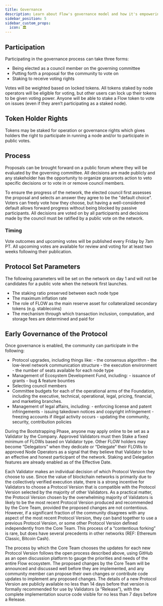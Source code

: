 ```yaml
---
title: Governance
description: Learn about Flow's governance model and how it's empowering our community of users and builders.
sidebar_position: 5
sidebar_custom_props:
  icon: 🏛️
---
```


## Participation

Participating in the governance process can take three forms:

- Being elected as a council member on the governing committee
- Putting forth a proposal for the community to vote on
- Staking to receive voting rights

Votes will be weighted based on locked tokens. All tokens staked by node operators will be eligible for voting, but other users can lock up their tokens to be given voting power. Anyone will be able to stake a Flow token to vote on issues (even if they aren’t participating as a staked node).

## Token Holder Rights

Tokens may be staked for operation or governance rights which gives holders the right to participate in running a node and/or to participate in public votes.

## Process

Proposals can be brought forward on a public forum where they will be evaluated by the governing committee. All decisions are made publicly and any stakeholder has the opportunity to organize grassroots action to veto specific decisions or to vote in or remove council members.

To ensure the progress of the network, the elected council first assesses the proposal and selects an answer they agree to be the "default choice". Voters can freely vote how they choose, but having a well-considered default allows forward progress without being blocked by passive participants. All decisions are voted on by all participants and decisions made by the council must be ratified by a public vote on the network.

### Timing

Vote outcomes and upcoming votes will be published every Friday by 7am PT. All upcoming votes are available for review and voting for at least two weeks following their publication.

## Protocol Set Parameters

The following parameters will be set on the network on day 1 and will not be candidates for a public vote when the network first launches.

- The staking ratio preserved between each node type
- The maximum inflation rate
- The role of FLOW as the main reserve asset for collateralized secondary tokens (e.g. stablecoins)
- The mechanism through which transaction inclusion, computation, and storage fees are determined and paid for

## Early Governance of the Protocol

Once governance is enabled, the community can participate in the following:

- Protocol upgrades, including things like: - the consensus algorithm - the low-level network communication structure - the execution environment - the number of seats available for each node type
- Management of Ecosystem Development Fund, including: - issuance of grants - bug & feature bounties
- Selecting council members
- Committee budgets for each of the operational arms of the Foundation, including the executive, technical, operational, legal, pricing, financial, and marketing branches.
- Management of legal affairs, including: - enforcing license and patent infringements - issuing takedown notices and copyright infringement - freezing accounts if illegal activity occurs - updating the community, security, contribution policies

During the Bootstrapping Phase, anyone may apply online to be set as a Validator by the Company. Approved Validators must then Stake a fixed minimum of FLOWs based on Validator type. Other FLOW holders may become “Delegators” when they dedicate or “Delegate” their FLOWs to approved Node Operators as a signal that they believe that Validator to be an effective and honest participant of the network. Staking and Delegation features are already enabled as of the Effective Date.

Each Validator makes an individual decision of which Protocol Version they choose to use. Since the value of blockchain networks is primarily due to the collectively verified execution state, there is a strong incentive for Validators to choose a Protocol Version that is compatible with the Protocol Version selected by the majority of other Validators. As a practical matter, the Protocol Version chosen by the overwhelming majority of Validators is likely to be the most recent Protocol Version produced and recommended by the Core Team, provided the proposed changes are not contentious. However, if a significant fraction of the community disagrees with any aspect of the most recent Protocol Version, they can band together to use a previous Protocol Version, or some other Protocol Version defined independently from the Core Team. This process of a “contentious forking” is rare, but does have several precedents in other networks (REF: Ethereum Classic, Bitcoin Cash).

The process by which the Core Team chooses the updates for each new Protocol Version follows the open process described above, using GitHub as an open discussion platform to gauge the priorities and needs of the entire Flow ecosystem. The proposed changes by the Core Team will be announced and discussed well before they are implemented, and any community member can propose their own changes or contribute code updates to implement any proposed changes. The details of a new Protocol Version are publicly available no less than 14 days before that version is formally recommended for use by Validators (a “Release”), with the complete implementation source code visible for no less than 7 days before a Release.
